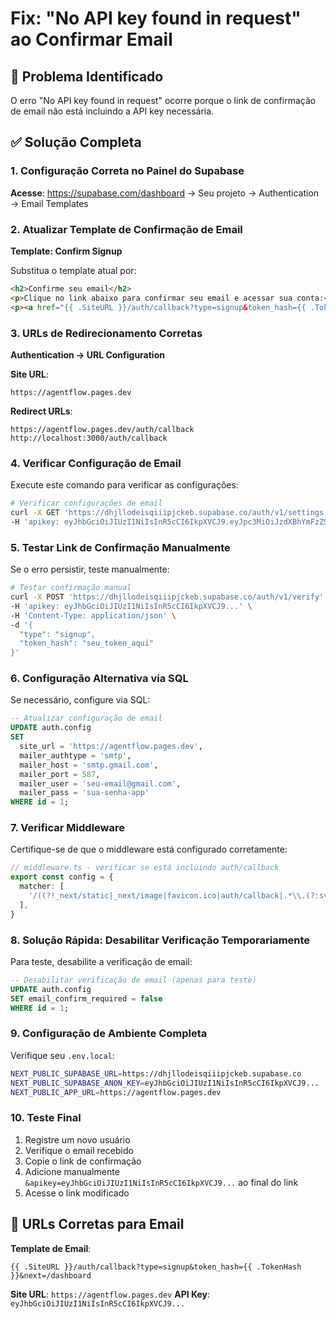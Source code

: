 # Fix: "No API key found in request" ao Confirmar Email

## 🚨 Problema Identificado
O erro "No API key found in request" ocorre porque o link de confirmação de email não está incluindo a API key necessária.

## ✅ Solução Completa

### 1. Configuração Correta no Painel do Supabase

**Acesse**: https://supabase.com/dashboard → Seu projeto → Authentication → Email Templates

### 2. Atualizar Template de Confirmação de Email

**Template: Confirm Signup**

Substitua o template atual por:

```html
<h2>Confirme seu email</h2>
<p>Clique no link abaixo para confirmar seu email e acessar sua conta:</p>
<p><a href="{{ .SiteURL }}/auth/callback?type=signup&token_hash={{ .TokenHash }}&apikey={{ .APIKey }}">Confirmar Email</a></p>
```

### 3. URLs de Redirecionamento Corretas

**Authentication → URL Configuration**

**Site URL**: 
```
https://agentflow.pages.dev
```

**Redirect URLs**:
```
https://agentflow.pages.dev/auth/callback
http://localhost:3000/auth/callback
```

### 4. Verificar Configuração de Email

Execute este comando para verificar as configurações:

```bash
# Verificar configurações de email
curl -X GET 'https://dhjllodeisqiiipjckeb.supabase.co/auth/v1/settings' \
-H 'apikey: eyJhbGciOiJIUzI1NiIsInR5cCI6IkpXVCJ9.eyJpc3MiOiJzdXBhYmFzZSIsInJlZiI6ImRoamxsb2RlaXNxaWlpcGpja2ViIiwicm9sZSI6ImFub24iLCJpYXQiOjE3NTI3ODk1NzIsImV4cCI6MjA2ODM2NTU3Mn0.1n9JVWIPcfjRjh3N47x1U4lfUukFcV7hqr7H6bh37iw'
```

### 5. Testar Link de Confirmação Manualmente

Se o erro persistir, teste manualmente:

```bash
# Testar confirmação manual
curl -X POST 'https://dhjllodeisqiiipjckeb.supabase.co/auth/v1/verify' \
-H 'apikey: eyJhbGciOiJIUzI1NiIsInR5cCI6IkpXVCJ9...' \
-H 'Content-Type: application/json' \
-d '{
  "type": "signup",
  "token_hash": "seu_token_aqui"
}'
```

### 6. Configuração Alternativa via SQL

Se necessário, configure via SQL:

```sql
-- Atualizar configuração de email
UPDATE auth.config 
SET 
  site_url = 'https://agentflow.pages.dev',
  mailer_authtype = 'smtp',
  mailer_host = 'smtp.gmail.com',
  mailer_port = 587,
  mailer_user = 'seu-email@gmail.com',
  mailer_pass = 'sua-senha-app'
WHERE id = 1;
```

### 7. Verificar Middleware

Certifique-se de que o middleware está configurado corretamente:

```typescript
// middleware.ts - verificar se está incluindo auth/callback
export const config = {
  matcher: [
    '/((?!_next/static|_next/image|favicon.ico|auth/callback|.*\\.(?:svg|png|jpg|jpeg|gif|webp)$).*)',
  ],
}
```

### 8. Solução Rápida: Desabilitar Verificação Temporariamente

Para teste, desabilite a verificação de email:

```sql
-- Desabilitar verificação de email (apenas para teste)
UPDATE auth.config 
SET email_confirm_required = false 
WHERE id = 1;
```

### 9. Configuração de Ambiente Completa

Verifique seu `.env.local`:

```bash
NEXT_PUBLIC_SUPABASE_URL=https://dhjllodeisqiiipjckeb.supabase.co
NEXT_PUBLIC_SUPABASE_ANON_KEY=eyJhbGciOiJIUzI1NiIsInR5cCI6IkpXVCJ9...
NEXT_PUBLIC_APP_URL=https://agentflow.pages.dev
```

### 10. Teste Final

1. Registre um novo usuário
2. Verifique o email recebido
3. Copie o link de confirmação
4. Adicione manualmente `&apikey=eyJhbGciOiJIUzI1NiIsInR5cCI6IkpXVCJ9...` ao final do link
5. Acesse o link modificado

## 🎯 URLs Corretas para Email

**Template de Email**:
```
{{ .SiteURL }}/auth/callback?type=signup&token_hash={{ .TokenHash }}&next=/dashboard
```

**Site URL**: `https://agentflow.pages.dev`
**API Key**: `eyJhbGciOiJIUzI1NiIsInR5cCI6IkpXVCJ9...`
